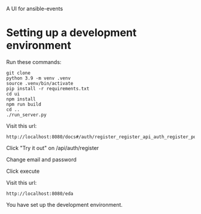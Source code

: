 A UI for ansible-events

# Setting up a development environment


Run these commands:

    git clone
    python 3.9 -m venv .venv
    source .venv/bin/activate
    pip install -r requirements.txt
    cd ui
    npm install
    npm run build
    cd ..
    ./run_server.py


Visit this url:

    http://localhost:8080/docs#/auth/register_register_api_auth_register_post


Click "Try it out" on /api/auth/register

Change email and password

Click execute


Visit this url:


    http://localhost:8080/eda


You have set up the development environment.


